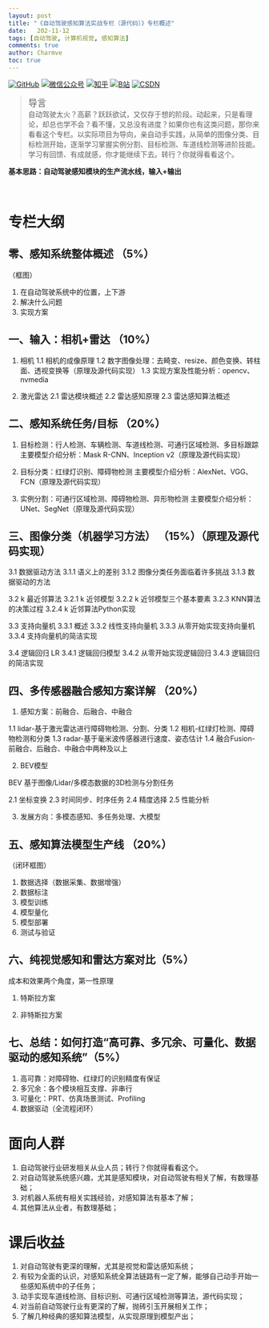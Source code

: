 ```yaml
---
layout: post
title: "《自动驾驶感知算法实战专栏（源代码）》专栏概述"
date:   202-11-12
tags: [自动驾驶, 计算机视觉, 感知算法]
comments: true
author: Charmve
toc: true
---
```


<p align="left">
  <a href="https://github.com/Charmve"><img src="https://img.shields.io/badge/GitHub-@Charmve-000000.svg?logo=GitHub" alt="GitHub" target="_blank"></a>
  <a href="https://imgconvert.csdnimg.cn/aHR0cHM6Ly9tbWJpei5xcGljLmNuL21tYml6X3BuZy9aTmRoV05pYjNJUkIzZk5ldWVGZEQ4YnZ4cXlzbXRtRktUTGdFSXZOMUdnTHhDNXV0Y1VBZVJ0T0lJa0hTZTVnVGowamVtZUVOQTJJMHhiU0xjQ3VrVVEvNjQw?x-oss-process=image/format,png" target="_blank" ><img src="https://img.shields.io/badge/公众号-@迈微AI研习社-000000.svg?style=flat-square&amp;logo=WeChat" alt="微信公众号"/></a>
  <a href="https://www.zhihu.com/people/MaiweiE-com" target="_blank" ><img src="https://img.shields.io/badge/%E7%9F%A5%E4%B9%8E-@Charmve-000000.svg?style=flat-square&amp;logo=Zhihu" alt="知乎"/></a>
  <a href="https://space.bilibili.com/62079686" target="_blank"><img src="https://img.shields.io/badge/B站-@Charmve-000000.svg?style=flat-square&amp;logo=Bilibili" alt="B站"/></a>
  <a href="https://blog.csdn.net/Charmve" target="_blank"><img src="https://img.shields.io/badge/CSDN-@Charmve-000000.svg?style=flat-square&amp;logo=CSDN" alt="CSDN"/></a>
</p>


><font size = 4>导言</font><br>
>自动驾驶太火？高薪？跃跃欲试，又仅存于想的阶段。动起来，只是看理论，却总也学不会？看不懂，又总没有进度？如果你也有这类问题，那你来看看这个专栏。以实际项目为导向，亲自动手实践，从简单的图像分类、目标检测开始，逐渐学习掌握实例分割、目标检测、车道线检测等进阶技能。学习有回馈、有成就感，你才能继续下去。转行？你就得看看这个。

**基本思路：自动驾驶感知模块的生产流水线，输入+输出**

<br>

# 专栏大纲

## 零、感知系统整体概述 （5%）
（框图）

1. 在自动驾驶系统中的位置，上下游
2. 解决什么问题
3. 实现方案

## 一、输入：相机+雷达 （10%）
1. 相机
1.1 相机的成像原理
1.2 数字图像处理：去畸变、resize、颜色变换、转柱面、透视变换等（原理及源代码实现）
1.3 实现方案及性能分析：opencv、nvmedia

2. 激光雷达
2.1 雷达模块概述
2.2 雷达感知原理
2.3 雷达感知算法概述

## 二、感知系统任务/目标 （20%）
1. 目标检测：行人检测、车辆检测、车道线检测、可通行区域检测、多目标跟踪
主要模型介绍分析：Mask R-CNN、Inception v2（原理及源代码实现）

2. 目标分类：红绿灯识别、障碍物检测
主要模型介绍分析：AlexNet、VGG、FCN（原理及源代码实现）

3. 实例分割：可通行区域检测、障碍物检测、异形物检测
主要模型介绍分析：UNet、SegNet（原理及源代码实现）

## 三、图像分类（机器学习方法） （15%）（原理及源代码实现）
3.1 数据驱动方法
  3.1.1 语义上的差别
  3.1.2 图像分类任务面临着许多挑战
  3.1.3 数据驱动的方法

3.2 k 最近邻算法
  3.2.1 k 近邻模型
  3.2.2 k 近邻模型三个基本要素
  3.2.3 KNN算法的决策过程
  3.2.4 k 近邻算法Python实现

3.3 支持向量机
  3.3.1 概述
  3.3.2 线性支持向量机
  3.3.3 从零开始实现支持向量机
  3.3.4 支持向量机的简洁实现

3.4 逻辑回归 LR
  3.4.1 逻辑回归模型
  3.4.2 从零开始实现逻辑回归
  3.4.3 逻辑回归的简洁实现

## 四、多传感器融合感知方案详解 （20%）

1. 感知方案：前融合、后融合、中融合

1.1 lidar-基于激光雷达进行障碍物检测、分割、分类
1.2 相机-红绿灯检测、障碍物检测和分类
1.3 radar-基于毫米波传感器进行速度、姿态估计
1.4 融合Fusion-前融合、后融合、中融合中两种及以上

2. BEV模型

BEV 基于图像/Lidar/多模态数据的3D检测与分割任务

2.1 坐标变换
2.3 时间同步、时序任务
2.4 精度选择
2.5 性能分析

3. 发展方向：多模态感知、多任务处理、大模型

## 五、感知算法模型生产线 （20%）
（闭环框图）
1. 数据选择（数据采集、数据增强）
2. 数据标注
3. 模型训练
4. 模型量化
5. 模型部署
6. 测试与验证

## 六、纯视觉感知和雷达方案对比（5%）

成本和效果两个角度，第一性原理

1. 特斯拉方案

2. 非特斯拉方案

## 七、总结：如何打造“高可靠、多冗余、可量化、数据驱动的感知系统”（5%）

1. 高可靠：对障碍物、红绿灯的识别精度有保证
2. 多冗余：各个模块相互支撑、非串行
3. 可量化：PRT、仿真场景测试、Profiling
4. 数据驱动（全流程闭环）


# 面向人群

1. 自动驾驶行业研发相关从业人员；转行？你就得看看这个。
2. 对自动驾驶系统感兴趣，尤其是感知模块，对自动驾驶有相关了解，有数理基础；
3. 对机器人系统有相关实践经验，对感知算法有基本了解；
4. 其他算法从业者，有数理基础；

# 课后收益

1. 对自动驾驶有更深的理解，尤其是视觉和雷达感知系统；
2. 有较为全面的认识，对感知系统全算法链路有一定了解，能够自己动手开始一些感知系统中的子任务；
3. 动手实现车道线检测、目标识别、可通行区域检测等算法，源代码实现；
3. 对当前自动驾驶行业有更深的了解，抛砖引玉开展相关工作；
4. 了解几种经典的感知算法模型，从实现原理到模型产出；